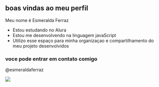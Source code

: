 ## boas vindas ao meu perfil                                                                                                          

Meu nome é Esmeralda Ferraz

- Estou estudando no Alura
- Estou me desenvolvendo na linguagem javaScript
- Utilizo esse espaço para minha organizaçao e compartilhamento do meu projeto desenvolvidos

### voce pode entrar em contato comigo
@esmeraldaferraz


![](https://media1.tenor.com/m/JHp-pctUPkcAAAAC/margotsprestige-monkey-backpack.gif)
